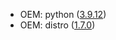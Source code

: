 - OEM: python ([3.9.12](https://www.python.org/downloads/release/python-3912/))
- OEM: distro ([1.7.0](https://github.com/python-distro/distro/releases/tag/v1.7.0))
